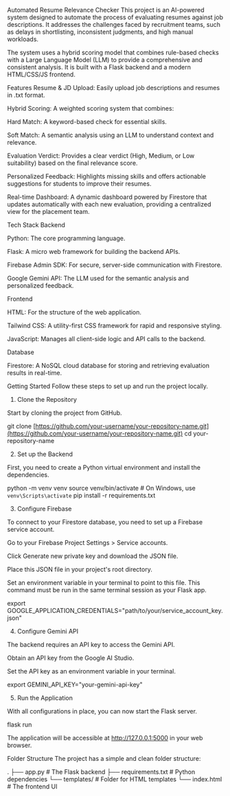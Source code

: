 Automated Resume Relevance Checker
This project is an AI-powered system designed to automate the process of evaluating resumes against job descriptions. It addresses the challenges faced by recruitment teams, such as delays in shortlisting, inconsistent judgments, and high manual workloads.

The system uses a hybrid scoring model that combines rule-based checks with a Large Language Model (LLM) to provide a comprehensive and consistent analysis. It is built with a Flask backend and a modern HTML/CSS/JS frontend.

Features
Resume & JD Upload: Easily upload job descriptions and resumes in .txt format.

Hybrid Scoring: A weighted scoring system that combines:

Hard Match: A keyword-based check for essential skills.

Soft Match: A semantic analysis using an LLM to understand context and relevance.

Evaluation Verdict: Provides a clear verdict (High, Medium, or Low suitability) based on the final relevance score.

Personalized Feedback: Highlights missing skills and offers actionable suggestions for students to improve their resumes.

Real-time Dashboard: A dynamic dashboard powered by Firestore that updates automatically with each new evaluation, providing a centralized view for the placement team.

Tech Stack
Backend

Python: The core programming language.

Flask: A micro web framework for building the backend APIs.

Firebase Admin SDK: For secure, server-side communication with Firestore.

Google Gemini API: The LLM used for the semantic analysis and personalized feedback.

Frontend

HTML: For the structure of the web application.

Tailwind CSS: A utility-first CSS framework for rapid and responsive styling.

JavaScript: Manages all client-side logic and API calls to the backend.

Database

Firestore: A NoSQL cloud database for storing and retrieving evaluation results in real-time.

Getting Started
Follow these steps to set up and run the project locally.

1. Clone the Repository

Start by cloning the project from GitHub.

git clone [https://github.com/your-username/your-repository-name.git](https://github.com/your-username/your-repository-name.git)
cd your-repository-name

2. Set up the Backend

First, you need to create a Python virtual environment and install the dependencies.

python -m venv venv
source venv/bin/activate  # On Windows, use `venv\Scripts\activate`
pip install -r requirements.txt

3. Configure Firebase

To connect to your Firestore database, you need to set up a Firebase service account.

Go to your Firebase Project Settings > Service accounts.

Click Generate new private key and download the JSON file.

Place this JSON file in your project's root directory.

Set an environment variable in your terminal to point to this file. This command must be run in the same terminal session as your Flask app.

export GOOGLE_APPLICATION_CREDENTIALS="path/to/your/service_account_key.json"

4. Configure Gemini API

The backend requires an API key to access the Gemini API.

Obtain an API key from the Google AI Studio.

Set the API key as an environment variable in your terminal.

export GEMINI_API_KEY="your-gemini-api-key"

5. Run the Application

With all configurations in place, you can now start the Flask server.

flask run

The application will be accessible at http://127.0.0.1:5000 in your web browser.

Folder Structure
The project has a simple and clean folder structure:

.
├── app.py                  # The Flask backend
├── requirements.txt        # Python dependencies
└── templates/              # Folder for HTML templates
    └── index.html          # The frontend UI

